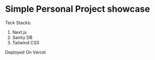 # Simple Personal Project showcase
Teck Stacks:
 1. Next.js
 2. Sanity DB
 3. Tailwind CSS

Deployed On Vercel
